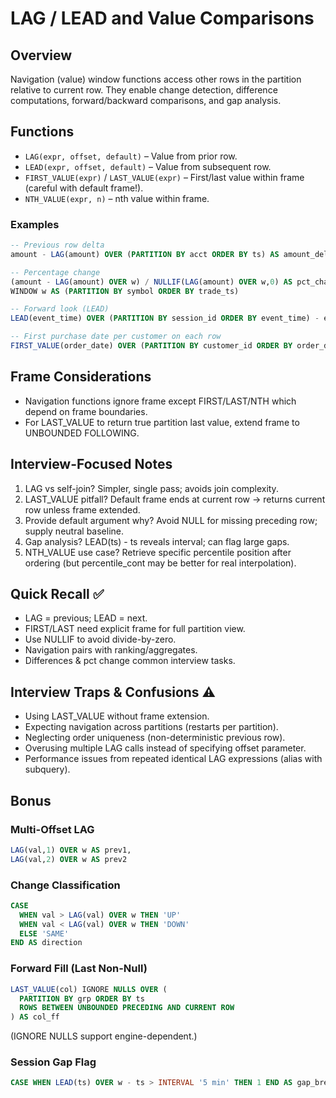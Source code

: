 # LAG / LEAD and Value Comparisons

## Overview
Navigation (value) window functions access other rows in the partition relative to current row. They enable change detection, difference computations, forward/backward comparisons, and gap analysis.

## Functions
- `LAG(expr, offset, default)` – Value from prior row.
- `LEAD(expr, offset, default)` – Value from subsequent row.
- `FIRST_VALUE(expr)` / `LAST_VALUE(expr)` – First/last value within frame (careful with default frame!).
- `NTH_VALUE(expr, n)` – nth value within frame.

### Examples
```sql
-- Previous row delta
amount - LAG(amount) OVER (PARTITION BY acct ORDER BY ts) AS amount_delta

-- Percentage change
(amount - LAG(amount) OVER w) / NULLIF(LAG(amount) OVER w,0) AS pct_change
WINDOW w AS (PARTITION BY symbol ORDER BY trade_ts)

-- Forward look (LEAD)
LEAD(event_time) OVER (PARTITION BY session_id ORDER BY event_time) - event_time AS dwell_ms

-- First purchase date per customer on each row
FIRST_VALUE(order_date) OVER (PARTITION BY customer_id ORDER BY order_date ROWS BETWEEN UNBOUNDED PRECEDING AND UNBOUNDED FOLLOWING) AS first_order_date
```

## Frame Considerations
- Navigation functions ignore frame except FIRST/LAST/NTH which depend on frame boundaries.
- For LAST_VALUE to return true partition last value, extend frame to UNBOUNDED FOLLOWING.

## Interview-Focused Notes
1. LAG vs self-join? Simpler, single pass; avoids join complexity.
2. LAST_VALUE pitfall? Default frame ends at current row -> returns current row unless frame extended.
3. Provide default argument why? Avoid NULL for missing preceding row; supply neutral baseline.
4. Gap analysis? LEAD(ts) - ts reveals interval; can flag large gaps.
5. NTH_VALUE use case? Retrieve specific percentile position after ordering (but percentile_cont may be better for real interpolation).

## Quick Recall ✅
- LAG = previous; LEAD = next.
- FIRST/LAST need explicit frame for full partition view.
- Use NULLIF to avoid divide-by-zero.
- Navigation pairs with ranking/aggregates.
- Differences & pct change common interview tasks.

## Interview Traps & Confusions ⚠️
- Using LAST_VALUE without frame extension.
- Expecting navigation across partitions (restarts per partition).
- Neglecting order uniqueness (non-deterministic previous row).
- Overusing multiple LAG calls instead of specifying offset parameter.
- Performance issues from repeated identical LAG expressions (alias with subquery).

## Bonus
### Multi-Offset LAG
```sql
LAG(val,1) OVER w AS prev1,
LAG(val,2) OVER w AS prev2
```

### Change Classification
```sql
CASE
  WHEN val > LAG(val) OVER w THEN 'UP'
  WHEN val < LAG(val) OVER w THEN 'DOWN'
  ELSE 'SAME'
END AS direction
```

### Forward Fill (Last Non-Null)
```sql
LAST_VALUE(col) IGNORE NULLS OVER (
  PARTITION BY grp ORDER BY ts
  ROWS BETWEEN UNBOUNDED PRECEDING AND CURRENT ROW
) AS col_ff
```
(IGNORE NULLS support engine-dependent.)

### Session Gap Flag
```sql
CASE WHEN LEAD(ts) OVER w - ts > INTERVAL '5 min' THEN 1 END AS gap_break
```